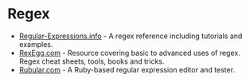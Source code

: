 # Regex
  * [Regular-Expressions.info](http://www.regular-expressions.info/) - A regex reference including tutorials and examples.
  * [RexEgg.com](http://www.rexegg.com/ "The world's most tyrannosaurical regex tutorial") - Resource covering basic to advanced uses of regex. Regex cheat sheets, tools, books and tricks.
  * [Rubular.com](http://rubular.com/ "A Ruby regular expression editor and tester") - A Ruby-based regular expression editor and tester.
